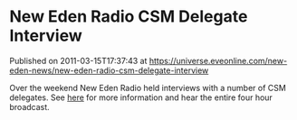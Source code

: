 # New Eden Radio CSM Delegate Interview
Published on 2011-03-15T17:37:43 at https://universe.eveonline.com/new-eden-news/new-eden-radio-csm-delegate-interview

Over the weekend New Eden Radio held interviews with a number of CSM delegates. See [here](http://newedenradio.com/index.php?option=com_content&view=article&id=309:csm-delegate-interview-recording&catid=44:nernews&Itemid=47) for more information and hear the entire four hour broadcast.
